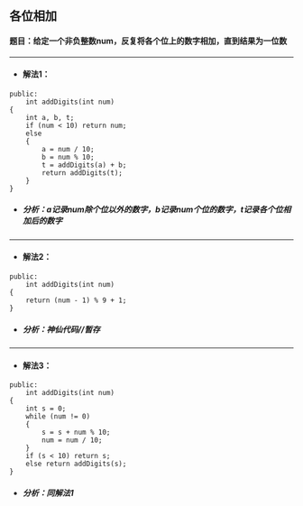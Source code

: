 ## 各位相加
#### 题目：给定一个非负整数num，反复将各个位上的数字相加，直到结果为一位数
---
* #### 解法1：
```
public:
    int addDigits(int num)
{
	int a, b, t;
	if (num < 10) return num;
	else
	{
		a = num / 10;
		b = num % 10;
		t = addDigits(a) + b;
		return addDigits(t);
	}
}
```
* ##### 分析：a记录num除个位以外的数字，b记录num个位的数字，t记录各个位相加后的数字
---
* #### 解法2：
```
public:
    int addDigits(int num)
{
	return (num - 1) % 9 + 1;
}
```
* ##### 分析：神仙代码//暂存
---
* #### 解法3：
```
public:
    int addDigits(int num)
{
	int s = 0;
	while (num != 0)
	{
		s = s + num % 10;
		num = num / 10;
	}
	if (s < 10) return s;
	else return addDigits(s);
}
```
* ##### 分析：同解法1
